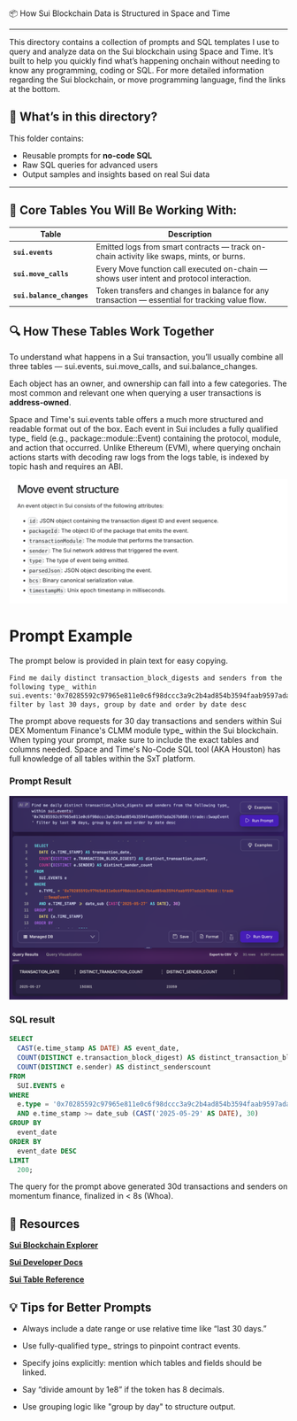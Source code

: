 📦 How Sui Blockchain Data is Structured in Space and Time
_______________________________________________________

This directory contains a collection of prompts and SQL templates I use to query and analyze data on the Sui blockchain using Space and Time. It’s built to help you quickly find what’s happening onchain without needing to know any programming, coding or SQL. For more detailed information regarding the Sui blockchain, or move programming language, find the links at the bottom.


## 📁 What’s in this directory?

This folder contains:
- Reusable prompts for **no-code SQL**
- Raw SQL queries for advanced users
- Output samples and insights based on real Sui data

---

## 🧠 Core Tables You Will Be Working With:

| Table | Description |
|-------|-------------|
| **`sui.events`** | Emitted logs from smart contracts — track on-chain activity like swaps, mints, or burns. |
| **`sui.move_calls`** | Every Move function call executed on-chain — shows user intent and protocol interaction. |
| **`sui.balance_changes`** | Token transfers and changes in balance for any transaction — essential for tracking value flow. |


## 🔍 How These Tables Work Together

To understand what happens in a Sui transaction, you’ll usually combine all three tables — sui.events, sui.move_calls, and sui.balance_changes.

Each object has an owner, and ownership can fall into a few categories. The most common and relevant one when querying a user transactions is **address-owned**.

Space and Time's sui.events table offers a much more structured and readable format out of the box. Each event in Sui includes a fully qualified type_ field (e.g., package::module::Event<T>) containing the protocol, module, and action that occurred. Unlike Ethereum (EVM), where querying onchain actions starts with decoding raw logs from the logs table, is indexed by topic hash and requires an ABI.

![sui_events](./images/sui_events.png)



# Prompt Example

The prompt below is provided in plain text for easy copying.

```
Find me daily distinct transaction_block_digests and senders from the following type_ within sui.events:'0x70285592c97965e811e0c6f98dccc3a9c2b4ad854b3594faab9597ada267b860::trade::SwapEvent' filter by last 30 days, group by date and order by date desc
```


The prompt above requests for 30 day transactions and senders within Sui DEX Momentum Finance's CLMM module type_ within the Sui blockchain. When typing your prompt, make sure to include the exact tables and columns needed. Space and Time's No-Code SQL tool (AKA Houston) has full knowledge of all tables within the SxT platform. 


### Prompt Result


![prompt_to_sql](./images/prompt_to_sql.png)
### SQL result

```sql
SELECT
  CAST(e.time_stamp AS DATE) AS event_date,
  COUNT(DISTINCT e.transaction_block_digest) AS distinct_transaction_block_count,
  COUNT(DISTINCT e.sender) AS distinct_senderscount
FROM
  SUI.EVENTS e
WHERE
  e.type = '0x70285592c97965e811e0c6f98dccc3a9c2b4ad854b3594faab9597ada267b860::trade::SwapEvent'
  AND e.time_stamp >= date_sub (CAST('2025-05-29' AS DATE), 30)
GROUP BY
  event_date
ORDER BY
  event_date DESC
LIMIT
  200;
```



The query for the prompt above generated 30d transactions and senders on momentum finance, finalized in < 8s (Whoa).



## 🔗 Resources

**[Sui Blockchain Explorer](https://suivision.xyz/)**

**[Sui Developer Docs](https://docs.sui.io/)**

**[Sui Table Reference](https://docs.spaceandtime.io/docs/sui-schema-overview)**



## 💡 Tips for Better Prompts

- Always include a date range or use relative time like “last 30 days.”

- Use fully-qualified type_ strings to pinpoint contract events.

- Specify joins explicitly: mention which tables and fields should be linked.

- Say “divide amount by 1e8” if the token has 8 decimals.

- Use grouping logic like "group by day" to structure output.